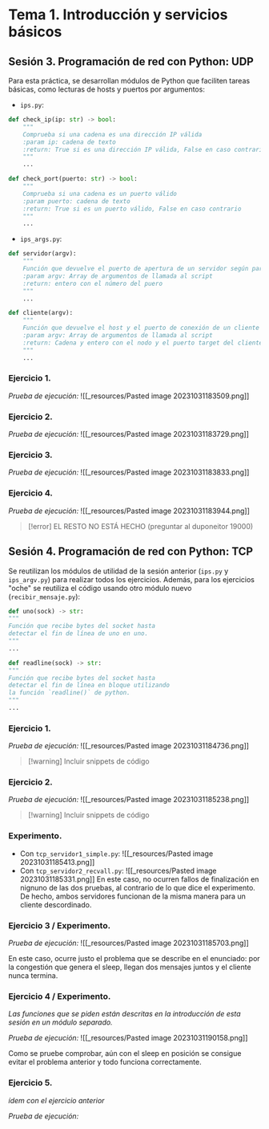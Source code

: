 # Tema 1. Introducción y servicios básicos
## Sesión 3. Programación de red con Python: UDP
Para esta práctica, se desarrollan módulos de Python que faciliten tareas básicas, como lecturas de hosts y puertos por argumentos:

- `ips.py`:
```python
def check_ip(ip: str) -> bool:
	"""
	Comprueba si una cadena es una dirección IP válida
	:param ip: cadena de texto
	:return: True si es una dirección IP válida, False en caso contrario
	"""
	...

def check_port(puerto: str) -> bool:
	"""
	Comprueba si una cadena es un puerto válido
	:param puerto: cadena de texto
	:return: True si es un puerto válido, False en caso contrario
	"""
	...
```
- `ips_args.py`:
```python
def servidor(argv):
    """
    Función que devuelve el puerto de apertura de un servidor según parámetros de entrada.
    :param argv: Array de argumentos de llamada al script
    :return: entero con el número del puero
    """
    ...

def cliente(argv):
    """
    Función que devuelve el host y el puerto de conexión de un cliente según parámetros de entrada.
    :param argv: Array de argumentos de llamada al script
    :return: Cadena y entero con el nodo y el puerto target del cliente
    """
    ...
```

### Ejercicio 1.
*Prueba de ejecución:* ![[_resources/Pasted image 20231031183509.png]]

### Ejercicio 2.
*Prueba de ejecución:* ![[_resources/Pasted image 20231031183729.png]]

### Ejercicio 3.
*Prueba de ejecución:* ![[_resources/Pasted image 20231031183833.png]]

### Ejercicio 4.
*Prueba de ejecución:* ![[_resources/Pasted image 20231031183944.png]]


> [!error] EL RESTO NO ESTÁ HECHO (preguntar al duponeitor 19000)

## Sesión 4. Programación de red con Python: TCP
Se reutilizan los módulos de utilidad de la sesión anterior (`ips.py` y `ips_argv.py`) para realizar todos los ejercicios. Además, para los ejercicios "oche" se reutiliza el código usando otro módulo nuevo (`recibir_mensaje.py`):
```python
def uno(sock) -> str:
"""
Función que recibe bytes del socket hasta
detectar el fin de línea de uno en uno.
"""
...

def readline(sock) -> str:
"""
Función que recibe bytes del socket hasta
detectar el fin de línea en bloque utilizando
la función `readline()` de python.
"""
...
```

### Ejercicio 1.
*Prueba de ejecución:* ![[_resources/Pasted image 20231031184736.png]]
> [!warning] Incluir snippets de código
### Ejercicio 2.
*Prueba de ejecución:* ![[_resources/Pasted image 20231031185238.png]]
> [!warning] Incluir snippets de código

### Experimento.
- Con `tcp_servidor1_simple.py`: ![[_resources/Pasted image 20231031185413.png]]
- Con `tcp_servidor2_recvall.py`: ![[_resources/Pasted image 20231031185331.png]]
En este caso, no ocurren fallos de finalización en nignuno de las dos pruebas, al contrario de lo que dice el experimento. De hecho, ambos servidores funcionan de la misma manera para un cliente descordinado.

### Ejercicio 3 / Experimento.
*Prueba de ejecución:* ![[_resources/Pasted image 20231031185703.png]]

En este caso, ocurre justo el problema que se describe en el enunciado: por la congestión que genera el sleep, llegan dos mensajes juntos y el cliente nunca termina.

### Ejercicio 4 / Experimento.
*Las funciones que se piden están descritas en la introducción de esta sesión en un módulo separado.*

*Prueba de ejecución:* ![[_resources/Pasted image 20231031190158.png]]

Como se pruebe comprobar, aún con el sleep en posición se consigue evitar el problema anterior y todo funciona correctamente.

### Ejercicio 5.
*ídem con el ejercicio anterior*

*Prueba de ejecución:* 